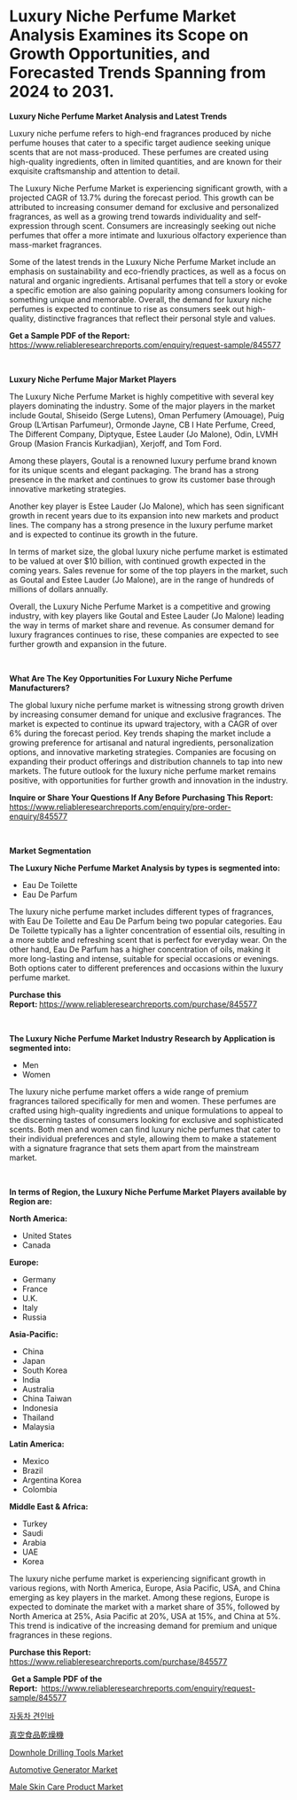 <p><h1>Luxury Niche Perfume Market Analysis Examines its Scope on Growth Opportunities, and Forecasted Trends Spanning from 2024 to 2031.</h1></p><p><strong>Luxury Niche Perfume Market Analysis and Latest Trends</strong></p>
<p><p>Luxury niche perfume refers to high-end fragrances produced by niche perfume houses that cater to a specific target audience seeking unique scents that are not mass-produced. These perfumes are created using high-quality ingredients, often in limited quantities, and are known for their exquisite craftsmanship and attention to detail.</p><p>The Luxury Niche Perfume Market is experiencing significant growth, with a projected CAGR of 13.7% during the forecast period. This growth can be attributed to increasing consumer demand for exclusive and personalized fragrances, as well as a growing trend towards individuality and self-expression through scent. Consumers are increasingly seeking out niche perfumes that offer a more intimate and luxurious olfactory experience than mass-market fragrances.</p><p>Some of the latest trends in the Luxury Niche Perfume Market include an emphasis on sustainability and eco-friendly practices, as well as a focus on natural and organic ingredients. Artisanal perfumes that tell a story or evoke a specific emotion are also gaining popularity among consumers looking for something unique and memorable. Overall, the demand for luxury niche perfumes is expected to continue to rise as consumers seek out high-quality, distinctive fragrances that reflect their personal style and values.</p></p>
<p><strong>Get a Sample PDF of the Report:&nbsp;</strong> <a href="https://www.reliableresearchreports.com/enquiry/request-sample/845577">https://www.reliableresearchreports.com/enquiry/request-sample/845577</a></p>
<p>&nbsp;</p>
<p><strong>Luxury Niche Perfume Major Market Players</strong></p>
<p><p>The Luxury Niche Perfume Market is highly competitive with several key players dominating the industry. Some of the major players in the market include Goutal, Shiseido (Serge Lutens), Oman Perfumery (Amouage), Puig Group (L’Artisan Parfumeur), Ormonde Jayne, CB I Hate Perfume, Creed, The Different Company, Diptyque, Estee Lauder (Jo Malone), Odin, LVMH Group (Masion Francis Kurkadjian), Xerjoff, and Tom Ford.</p><p>Among these players, Goutal is a renowned luxury perfume brand known for its unique scents and elegant packaging. The brand has a strong presence in the market and continues to grow its customer base through innovative marketing strategies.</p><p>Another key player is Estee Lauder (Jo Malone), which has seen significant growth in recent years due to its expansion into new markets and product lines. The company has a strong presence in the luxury perfume market and is expected to continue its growth in the future.</p><p>In terms of market size, the global luxury niche perfume market is estimated to be valued at over $10 billion, with continued growth expected in the coming years. Sales revenue for some of the top players in the market, such as Goutal and Estee Lauder (Jo Malone), are in the range of hundreds of millions of dollars annually.</p><p>Overall, the Luxury Niche Perfume Market is a competitive and growing industry, with key players like Goutal and Estee Lauder (Jo Malone) leading the way in terms of market share and revenue. As consumer demand for luxury fragrances continues to rise, these companies are expected to see further growth and expansion in the future.</p></p>
<p>&nbsp;</p>
<p><strong>What Are The Key Opportunities For Luxury Niche Perfume Manufacturers?</strong></p>
<p><p>The global luxury niche perfume market is witnessing strong growth driven by increasing consumer demand for unique and exclusive fragrances. The market is expected to continue its upward trajectory, with a CAGR of over 6% during the forecast period. Key trends shaping the market include a growing preference for artisanal and natural ingredients, personalization options, and innovative marketing strategies. Companies are focusing on expanding their product offerings and distribution channels to tap into new markets. The future outlook for the luxury niche perfume market remains positive, with opportunities for further growth and innovation in the industry.</p></p>
<p><strong>Inquire or Share Your Questions If Any Before Purchasing This Report:</strong> <a href="https://www.reliableresearchreports.com/enquiry/pre-order-enquiry/845577">https://www.reliableresearchreports.com/enquiry/pre-order-enquiry/845577</a></p>
<p>&nbsp;</p>
<p><strong>Market Segmentation</strong></p>
<p><strong>The Luxury Niche Perfume Market Analysis by types is segmented into:</strong></p>
<p><ul><li>Eau De Toilette</li><li>Eau De Parfum</li></ul></p>
<p><p>The luxury niche perfume market includes different types of fragrances, with Eau De Toilette and Eau De Parfum being two popular categories. Eau De Toilette typically has a lighter concentration of essential oils, resulting in a more subtle and refreshing scent that is perfect for everyday wear. On the other hand, Eau De Parfum has a higher concentration of oils, making it more long-lasting and intense, suitable for special occasions or evenings. Both options cater to different preferences and occasions within the luxury perfume market.</p></p>
<p><strong>Purchase this Report:&nbsp;</strong><a href="https://www.reliableresearchreports.com/purchase/845577">https://www.reliableresearchreports.com/purchase/845577</a></p>
<p>&nbsp;</p>
<p><strong>The Luxury Niche Perfume Market Industry Research by Application is segmented into:</strong></p>
<p><ul><li>Men</li><li>Women</li></ul></p>
<p><p>The luxury niche perfume market offers a wide range of premium fragrances tailored specifically for men and women. These perfumes are crafted using high-quality ingredients and unique formulations to appeal to the discerning tastes of consumers looking for exclusive and sophisticated scents. Both men and women can find luxury niche perfumes that cater to their individual preferences and style, allowing them to make a statement with a signature fragrance that sets them apart from the mainstream market.</p></p>
<p>&nbsp;</p>
<p><strong>In terms of Region, the Luxury Niche Perfume Market Players available by Region are:</strong></p>
<p>
    <p> <strong> North America: </strong>
        <ul>
            <li>United States</li>
            <li>Canada</li>
        </ul>
        </p> 
    <p> <strong> Europe: </strong>
        <ul>
            <li>Germany</li>
            <li>France</li>
            <li>U.K.</li>
            <li>Italy</li>
            <li>Russia</li>
        </ul>
        </p> 
    <p> <strong> Asia-Pacific: </strong>
        <ul>
            <li>China</li>
            <li>Japan</li>
            <li>South Korea</li>
            <li>India</li>
            <li>Australia</li>
            <li>China Taiwan</li>
            <li>Indonesia</li>
            <li>Thailand</li>
            <li>Malaysia</li>
        </ul>
        </p> 
    <p> <strong> Latin America: </strong>
        <ul>
            <li>Mexico</li>
            <li>Brazil</li>
            <li>Argentina Korea</li>
            <li>Colombia</li>
        </ul>
        </p> 
    <p> <strong> Middle East & Africa: </strong>
        <ul>
            <li>Turkey</li>
            <li>Saudi</li>
            <li>Arabia</li>
            <li>UAE</li>
            <li>Korea</li>
        </ul>
    </p>
    </p>
<p><p>The luxury niche perfume market is experiencing significant growth in various regions, with North America, Europe, Asia Pacific, USA, and China emerging as key players in the market. Among these regions, Europe is expected to dominate the market with a market share of 35%, followed by North America at 25%, Asia Pacific at 20%, USA at 15%, and China at 5%. This trend is indicative of the increasing demand for premium and unique fragrances in these regions.</p></p>
<p><strong>Purchase this Report: </strong><a href="https://www.reliableresearchreports.com/purchase/845577">https://www.reliableresearchreports.com/purchase/845577</a></p>
<p>&nbsp;<strong>Get a Sample PDF of the Report:&nbsp;&nbsp;</strong><a href="https://www.reliableresearchreports.com/enquiry/request-sample/845577">https://www.reliableresearchreports.com/enquiry/request-sample/845577</a></p>
<p><strong></strong></p>
<p><p><a href="https://medium.com/@cheddar67856/%EC%9E%90%EB%8F%99%EC%B0%A8-%ED%8A%B8%EB%A0%88%EC%9D%BC%EB%9F%AC-%EC%82%AC%EC%97%85-%EC%8B%9C%EC%9E%A5-%EC%84%B1%EA%B3%B5%EC%A0%81%EC%9D%B8-%EB%B9%84%EC%A6%88%EB%8B%88%EC%8A%A4-%EC%A0%84%EB%9E%B5%EC%9D%98-%EC%97%B4%EC%87%A0-2031%EB%85%84%EA%B9%8C%EC%A7%80%EC%9D%98-%EC%98%88%EC%B8%A1-eb579f7b4659">자동차 견인바</a></p><p><a href="https://medium.com/@attyourniture/%E7%9C%9F%E7%A9%BA%E3%83%95%E3%83%BC%E3%83%89%E3%83%89%E3%83%A9%E3%82%A4%E3%83%A4%E3%83%BC%E5%B8%82%E5%A0%B4-2031%E5%B9%B4%E3%81%BE%E3%81%A7%E3%81%AE%E6%88%90%E5%8A%9F%E3%81%99%E3%82%8B%E3%83%93%E3%82%B8%E3%83%8D%E3%82%B9%E6%88%A6%E7%95%A5%E3%81%AE%E9%8D%B5-25efd21f80d5">真空食品乾燥機</a></p><p><a href="https://view.publitas.com/reportprime-1/downhole-drilling-tools-market-size-market-trends-and-growth-outlook-forecasted-for-period-from-2024-to-2031/">Downhole Drilling Tools Market</a></p><p><a href="https://cute-banjo-8ca.notion.site/Global-Automotive-Generator-Market-Size-and-Market-Trends-Insights-and-Projections-from-2024-to-203-cb62e6cb4ba74521a917b1e5326ed26d">Automotive Generator Market</a></p><p><a href="https://github.com/pgtimber/Market-Research-Report-List-1/blob/main/male-skin-care-product-market.md">Male Skin Care Product Market</a></p></p>
